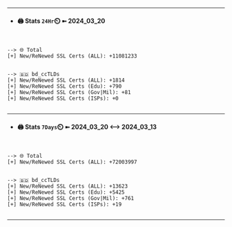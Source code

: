 

---
- #### 🖨️ **Stats** `24Hr`⏲️ ➼ 2024_03_20
```console


--> 🌐 Total
[+] New/ReNewed SSL Certs (ALL): +11081233


--> 🇧🇩 bd_ccTLDs
[+] New/ReNewed SSL Certs (ALL): +1814
[+] New/ReNewed SSL Certs (Edu): +790
[+] New/ReNewed SSL Certs (Gov|Mil): +81
[+] New/ReNewed SSL Certs (ISPs): +0


```

---
- #### 🖨️ **Stats** `7Days`⏲️ ➼ 2024_03_20 <--> 2024_03_13
```console


--> 🌐 Total
[+] New/ReNewed SSL Certs (ALL): +72003997


--> 🇧🇩 bd_ccTLDs
[+] New/ReNewed SSL Certs (ALL): +13623
[+] New/ReNewed SSL Certs (Edu): +5425
[+] New/ReNewed SSL Certs (Gov|Mil): +761
[+] New/ReNewed SSL Certs (ISPs): +19


```

---

